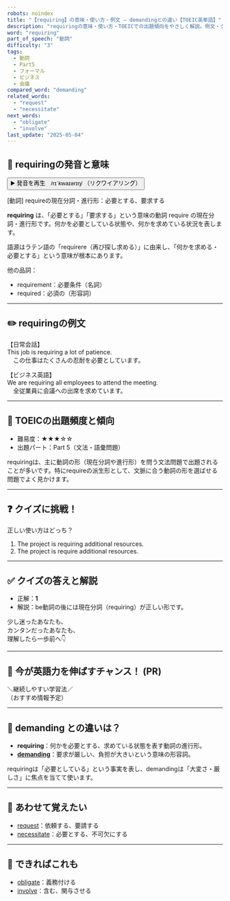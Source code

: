 ```yaml
---
robots: noindex
title: "【requiring】の意味・使い方・例文 ― demandingとの違い【TOEIC英単語】"
description: "requiringの意味・使い方・TOEICでの出題傾向をやさしく解説。例文・クイズ付きでdemandingとの違いもわかりやすく学べます。"
word: "requiring"
part_of_speech: "動詞"
difficulty: "3"
tags:
  - 動詞
  - Part5
  - フォーマル
  - ビジネス
  - 会議
compared_word: "demanding"
related_words:
  - "request"
  - "necessitate"
next_words:
  - "obligate"
  - "involve"
last_update: "2025-05-04"
---
```


## 🔰 requiringの発音と意味

<button class="play-audio" onclick="playTTS('requiring')">
  <span class="play-audio-main">
    ▶️ 発音を再生　/rɪˈkwaɪərɪŋ/
  </span>
  <span class="play-audio-sub">
    （リクワイアリング）
  </span>
</button>

[動詞] requireの現在分詞・進行形：必要とする、要求する

**requiring** は、「必要とする」「要求する」という意味の動詞 require の現在分詞・進行形です。何かを必要としている状態や、何かを求めている状況を表します。

語源はラテン語の「requirere（再び探し求める）」に由来し、「何かを求める・必要とする」という意味が根本にあります。

他の品詞：  
- requirement：必要条件（名詞）
- required：必須の（形容詞）

---

## ✏️ requiringの例文

【日常会話】  
This job is requiring a lot of patience.  
　この仕事はたくさんの忍耐を必要としています。

【ビジネス英語】  
We are requiring all employees to attend the meeting.  
　全従業員に会議への出席を求めています。

---

## 🎯 TOEICの出題頻度と傾向

- 難易度：★★★☆☆
- 出題パート：Part 5（文法・語彙問題）

requiringは、主に動詞の形（現在分詞や進行形）を問う文法問題で出題されることが多いです。特にrequireの派生形として、文脈に合う動詞の形を選ばせる問題でよく見かけます。

---

## ❓ クイズに挑戦！

正しい使い方はどっち？

1. The project is requiring additional resources.  
2. The project is require additional resources.

---

## ✅ クイズの答えと解説

- 正解：**1**
- 解説：be動詞の後には現在分詞（requiring）が正しい形です。

少し迷ったあなたも、  
カンタンだったあなたも、  
理解したら一歩前へ👇️

---

## 🚀 今が英語力を伸ばすチャンス！ (PR)

<div class="info-center">
＼継続しやすい学習法／<br>  
（おすすめ情報予定）
</div>

---

## 🤔  demanding との違いは？

- **requiring**：何かを必要とする、求めている状態を表す動詞の進行形。
- **[demanding](/word/demanding)**：要求が厳しい、負担が大きいという意味の形容詞。

requiringは「必要としている」という事実を表し、demandingは「大変さ・厳しさ」に焦点を当てて使います。

---

## 🧩 あわせて覚えたい

- [request](/word/request)：依頼する、要請する
- [necessitate](/word/necessitate)：必要とする、不可欠にする

---

## 📖 できればこれも

- [obligate](/word/obligate)：義務付ける
- [involve](/word/involve)：含む、関与させる

<!-- cvid: aid40_bid09 -->
